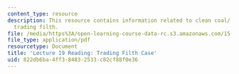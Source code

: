 ```yaml
---
content_type: resource
description: This resource contains information related to clean coal/ dirty air/
  trading filth.
file: /media/https%3A/open-learning-course-data-rc.s3.amazonaws.com/15-031j-energy-decisions-markets-and-policies-spring-2012/822db6ba4ff384832533c82cf88f0e36_MIT15_031JS12_Trd_Fth_Cse.pdf
file_type: application/pdf
resourcetype: Document
title: 'Lecture 19 Reading: Trading Filth Case'
uid: 822db6ba-4ff3-8483-2533-c82cf88f0e36
---
```

